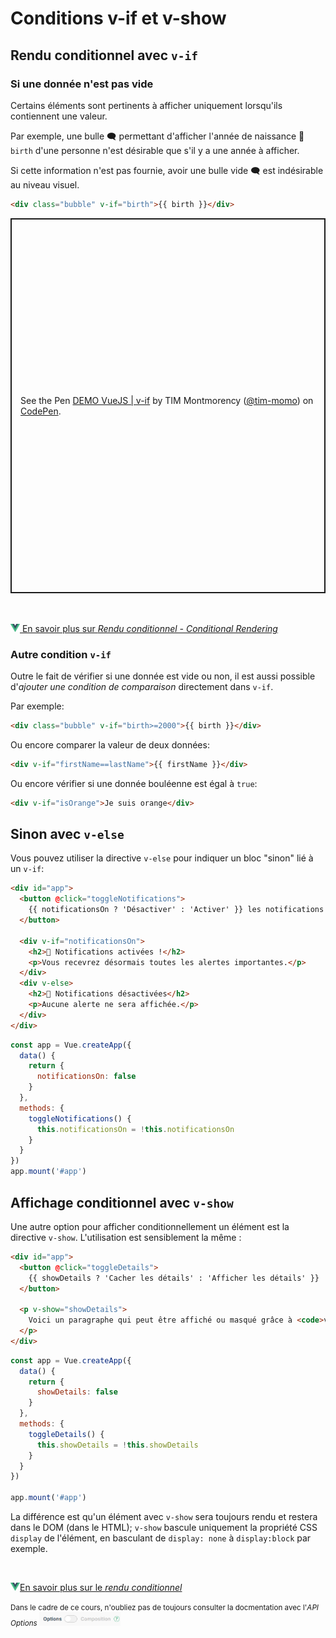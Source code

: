 # Conditions v-if et v-show

## Rendu conditionnel avec `v-if`

### Si une donnée n'est pas vide

Certains éléments sont pertinents à afficher uniquement lorsqu'ils contiennent une valeur.

Par exemple, une bulle 🗨️ permettant d'afficher l'année de naissance 📅 `birth` d'une personne n'est désirable que s'il y a une année à afficher.

Si cette information n'est pas fournie, avoir une bulle vide 🗨️ est indésirable au niveau visuel.

```html
<div class="bubble" v-if="birth">{{ birth }}</div>
```

<p class="codepen" data-height="600" data-theme-id="light" data-default-tab="html,result" data-slug-hash="OJrKZbw" data-pen-title="DEMO VueJS | v-if" data-user="tim-momo" style="height: 600px; box-sizing: border-box; display: flex; align-items: center; justify-content: center; border: 2px solid; margin: 1em 0; padding: 1em;">
  <span>See the Pen <a href="https://codepen.io/tim-momo/pen/OJrKZbw">
  DEMO VueJS | v-if</a> by TIM Montmorency (<a href="https://codepen.io/tim-momo">@tim-momo</a>)
  on <a href="https://codepen.io">CodePen</a>.</span>
</p>
<script async src="https://public.codepenassets.com/embed/index.js"></script>


<br><br>
<a href="https://fr.vuejs.org/guide/essentials/conditional" class="md-button "><img src="./assets/logo-vue.svg" style="width: 15px; height: auto;"> En savoir plus sur <em>Rendu conditionnel - Conditional Rendering</em></a>
<br>

### Autre condition `v-if`

Outre le fait de vérifier si une donnée est vide ou non, il est aussi possible d'*ajouter une condition de comparaison* directement dans `v-if`.

Par exemple:

```html
<div class="bubble" v-if="birth>=2000">{{ birth }}</div>
```

Ou encore comparer la valeur de deux données:

```html
<div v-if="firstName==lastName">{{ firstName }}</div>
```


Ou encore vérifier si une donnée bouléenne est égal à `true`:

```html
<div v-if="isOrange">Je suis orange</div>
```

## Sinon avec `v-else`

Vous pouvez utiliser la directive `v-else` pour indiquer un bloc "sinon" lié à un `v-if`:

```html title="HTML"
<div id="app">
  <button @click="toggleNotifications">
    {{ notificationsOn ? 'Désactiver' : 'Activer' }} les notifications
  </button>

  <div v-if="notificationsOn">
    <h2>🔔 Notifications activées !</h2>
    <p>Vous recevrez désormais toutes les alertes importantes.</p>
  </div>
  <div v-else>
    <h2>🔕 Notifications désactivées</h2>
    <p>Aucune alerte ne sera affichée.</p>
  </div>
</div>
```

```js title="JavaScript"
const app = Vue.createApp({
  data() {
    return {
      notificationsOn: false
    }
  },
  methods: {
    toggleNotifications() {
      this.notificationsOn = !this.notificationsOn
    }
  }
})
app.mount('#app')
```


## Affichage conditionnel avec `v-show`

Une autre option pour afficher conditionnellement un élément est la directive `v-show`. L'utilisation est sensiblement la même :

```html title="HTML"
<div id="app">
  <button @click="toggleDetails">
    {{ showDetails ? 'Cacher les détails' : 'Afficher les détails' }}
  </button>

  <p v-show="showDetails">
    Voici un paragraphe qui peut être affiché ou masqué grâce à <code>v-show</code>.
  </p>
</div>

```

```js title="JavaScript"
const app = Vue.createApp({
  data() {
    return {
      showDetails: false
    }
  },
  methods: {
    toggleDetails() {
      this.showDetails = !this.showDetails
    }
  }
})

app.mount('#app')
```

La différence est qu'un élément avec `v-show` sera toujours rendu et restera dans le DOM (dans le HTML); `v-show` bascule uniquement la propriété CSS `display` de l'élément, en basculant de `display: none` à `display:block` par exemple.




<br>

<a href="https://fr.vuejs.org/guide/essentials/conditional" class="md-button "><img src="./assets/logo-vue.svg" style="width: 15px; height: auto;">En savoir plus sur le *rendu conditionnel*</a> <br>

<small style="vertical-align: bottom">Dans le cadre de ce cours, n'oubliez pas de toujours consulter la docmentation avec l'<em>API Options</em> <img src="./assets/vuejs-options-api-petit.png" alt="Bouton à bascule pour activer Options API dans la documentation Vue.js" style="width: 130px;"></small>
